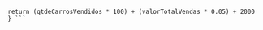 ``` function calculaSalario(qtdeCarrosVendidos, valorTotalVendas) {
return (qtdeCarrosVendidos * 100) + (valorTotalVendas * 0.05) + 2000
} ```